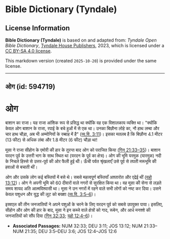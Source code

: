 # Bible Dictionary (Tyndale)

## License Information

**Bible Dictionary (Tyndale)** is based on and adapted from: _Tyndale Open Bible Dictionary_, [Tyndale House Publishers](https://tyndaleopenresources.com/), 2023, which is licensed under a [CC BY-SA 4.0 license](https://creativecommons.org/licenses/by-sa/4.0/legalcode.en).

This markdown version (created `2025-10-20`) is provided under the same license.



--------------------------------

## ओग (id: 594719)

ओग
==

बाशान का राजा। यह राजा आंशिक रूप से प्रसिद्ध था क्योंकि वह एक विशालकाय व्यक्ति था। "क्योंकि केवल ओग बाशान के राजा, रपाई के बचे हुओं में से एक था। उनका बिछौना लोहे का, नौ हाथ लम्बा और चार हाथ चौड़ा, अब भी अम्मोनियों के रब्बाह में है" ([व्य.वि. 3:11](https://ref.ly/Deut3:11))। इसका मतलब है कि बिछौना 4\.1 मीटर (13 फीट) से अधिक लंबा और 1\.8 मीटर (6 फीट) चौड़ा था!

मूसा ने राजा सीहोन के एमोरी की हार के तुरन्त बाद ओग को पराजित किया ([गिन 21:33–35](https://ref.ly/Num21:33-Num21:35))। बाशान यरदन पूर्व के उत्तरी भाग के साथ स्थित था (यरदन के पूर्व का क्षेत्र)। ओग की भूमि यरमुक (यारमुक) नदी के निचले हिस्से से उत्तर\-पूर्व की ओर फैली हुई थी। ऊँची पर्वत श्रृंखलाएँ उसे पूर्व से तपती मरूभूमि की हवाओं से बचाती थीं।

ओग और उसके लोग कई बस्तियों में बसे थे। सबसे महत्वपूर्ण बस्तियाँ अश्तारोत और एद्रेई थीं ([यहो 13:12](https://ref.ly/Josh13:12))। ओग ने अपनी भूमि को 60 दीवारों वाले नगरों से सुरक्षित किया था। वह मूसा की सेना से लड़ते समय शायद अति आत्मविश्वासी था। मूसा ने उन नगरों में रहने वाले सभी लोगों को नष्ट कर दिया। उसने केवल पशुधन और युद्ध की लूट को बख्शा ([व्य.वि. 3:5–6](https://ref.ly/Deut3:5-Deut3:6))।

इस्राएल की तीन जनजातियों ने अपने पशुओं के चरने के लिए यरदन पूर्व को सबसे उपयुक्त पाया। इसलिए, सीहोन और ओग की हार के बाद, मूसा ने इन कब्जे वाले क्षेत्रों को गाद, रूबेन, और आधे मनश्शे की जनजातियों को सौंप दिया ([गिन 32:33](https://ref.ly/Num32:33); [यहो 12:4–6](https://ref.ly/Josh12:4-Josh12:6))।

* **Associated Passages:** NUM 32:33; DEU 3:11; JOS 13:12; NUM 21:33–NUM 21:35; DEU 3:5–DEU 3:6; JOS 12:4–JOS 12:6

